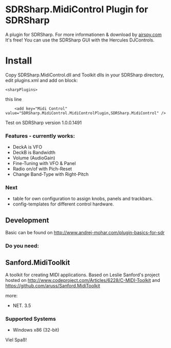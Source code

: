 SDRSharp.MidiControl Plugin for SDRSharp
====================

A plugin for SDRSharp. For more informationen & download by [airspy.com](http://airspy.com/download/) It's free! 
You can use the SDRSharp GUI with the Hercules DJControls. 

# Install

Copy SDRSharp.MidiControl.dll and Toolkit dlls in your SDRSharp directory, edit plugins.xml and add on block: 

```<sharpPlugins>``` 

this line

```
    <add key="Midi Control" value="SDRSharp.MidiControl.MidiControlPlugin,SDRSharp.MidiControl" />
```

Test on SDRSharp version 1.0.0.1491

### Features - currently works:

- DeckA is VFO
- DeckB is Bandwidth
- Volume (AudioGain)
- Fine-Tuning with VFO & Panel
- Radio on/of with Pich-Reset
- Change Band-Type with Right-Pitch

### Next

- table for own configuration to assign knobs, panels and trackbars.
- config-templates for different control hardware.


## Development 
Basic can be found on http://www.andrej-mohar.com/plugin-basics-for-sdr


### Do you need:

## Sanford.MidiToolkit

A toolkit for creating MIDI applications.
Based on Leslie Sanford's project hosted on http://www.codeproject.com/Articles/6228/C-MIDI-Toolkit
and https://github.com/aruss/Sanford.MidiToolkit

more:

- NET. 3.5

### Supported Systems

- Windows x86 (32-bit)


Viel Spaß!
